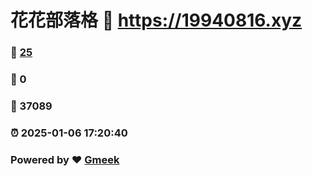 # 花花部落格 :link: https://19940816.xyz 
### :page_facing_up: [25](https://19940816.xyz/tag.html) 
### :speech_balloon: 0 
### :hibiscus: 37089 
### :alarm_clock: 2025-01-06 17:20:40 
### Powered by :heart: [Gmeek](https://github.com/Meekdai/Gmeek)
